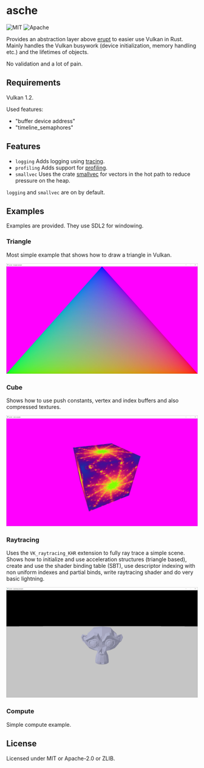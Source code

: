 # asche

![MIT](https://img.shields.io/badge/license-MIT-blue.svg)
![Apache](https://img.shields.io/badge/license-Apache-blue.svg)

Provides an abstraction layer above [erupt](https://crates.io/crates/erupt)
to easier use Vulkan in Rust. Mainly handles the Vulkan busywork (device initialization, memory
handling etc.) and the lifetimes of objects.

No validation and a lot of pain.

## Requirements

Vulkan 1.2.

Used features:

- "buffer device address"
- "timeline_semaphores"

## Features

* `logging` Adds logging using [tracing](https://github.com/tokio-rs/tracing).
* `profiling` Adds support for [profiling](https://github.com/aclysma/profiling).
* `smallvec` Uses the crate [smallvec](https://github.com/servo/smallvec)
  for vectors in the hot path to reduce pressure on the heap.

`logging` and `smallvec` are on by default.

## Examples

Examples are provided. They use SDL2 for windowing.

### Triangle

Most simple example that shows how to draw a triangle in Vulkan.

![Triangle example](assets/triangle.jpg)

### Cube

Shows how to use push constants, vertex and index buffers and also compressed textures.

![Cube example](assets/cube.jpg)

### Raytracing

Uses the `VK_raytracing_KHR` extension to fully ray trace a simple scene. Shows how to initialize
and use acceleration structures (triangle based), create and use the shader binding table (SBT), use
descriptor indexing with non uniform indexes and partial binds, write raytracing shader and do very
basic lightning.

![Raytracing example](assets/raytracing.jpg)

### Compute

Simple compute example.

## License

Licensed under MIT or Apache-2.0 or ZLIB.

